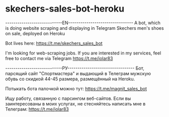 # skechers-sales-bot-heroku

----------------------------EN--------------------------------
 A bot, which is doing website scraping and displaying in Telegram 
Skechers men's shoes on sale, deployed on Heroku

Bot lives here: https://t.me/skechers_sales_bot

I'm looking for web-scraping jobs. If you are interested in my services, 
feel free to contact me via Telegram https://t.me/iolar83


----------------------------РУ---------------------------------
 Бот, парсящий сайт "Спортмастера" и выдающий в Телеграм мужскую обувь со скидкой 44-45 размера,
размещённый на Heroku.
 
Потыкать бота палочкой можно тут: https://t.me/magnit_sales_bot

Ищу работу, связанную с парсингом веб-сайтов. Если вы заинтересованы в моих услугах,
не стесняйтесь написать мне в Телеграм: https://t.me/iolar83
